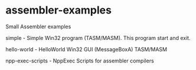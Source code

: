 # assembler-examples
Small Assembler examples

simple - Simple Win32 program (TASM/MASM). This program start and exit.

hello-world - HelloWorld Win32 GUI (MessageBoxA) TASM/MASM

npp-exec-scripts - NppExec Scripts for assembler compilers
